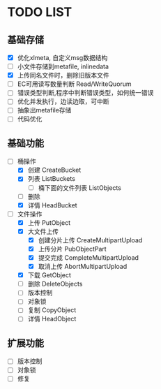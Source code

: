 # TODO LIST

## 基础存储

- [x] 优化xlmeta, 自定义msg数据结构
- [ ] 小文件存储到metafile, inlinedata
- [x] 上传同名文件时，删除旧版本文件
- [ ] EC可用读写数量判断 Read/WriteQuorum
- [ ] 错误类型判断,程序中判断错误类型，如何统一错误
- [ ] 优化并发执行，边读边取，可中断
- [ ] 抽象出metafile存储
- [ ] 代码优化

## 基础功能

- [ ] 桶操作
  - [x] 创建 CreateBucket
  - [x] 列表 ListBuckets
    - [ ] 桶下面的文件列表 ListObjects
  - [ ] 删除
  - [x] 详情 HeadBucket
- [ ] 文件操作
  - [x] 上传 PutObject
  - [x] 大文件上传
    - [x] 创建分片上传 CreateMultipartUpload
    - [x] 上传分片 PubObjectPart
    - [x] 提交完成 CompleteMultipartUpload
    - [x] 取消上传 AbortMultipartUpload
  - [x] 下载 GetObject
  - [ ] 删除 DeleteObjects
  - [ ] 版本控制
  - [ ] 对象锁
  - [ ] 复制 CopyObject
  - [ ] 详情 HeadObject
  
## 扩展功能

- [ ] 版本控制
- [ ] 对象锁
- [ ] 修复
